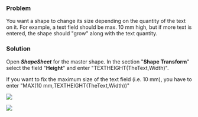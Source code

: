 ### Problem

You want a shape to change its size depending on the quantity of the
text on it. For example, a text field should be max. 10 mm high, but if
more text is entered, the shape should "grow" along with the text
quantity.

### Solution

Open ***ShapeSheet*** for the master shape. In the section "**Shape
Transform**" select the field "**Height**" and enter
"TEXTHEIGHT(TheText,Width)".

If you want to fix the maximum size of the text field (i.e. 10 mm), you
have to enter "MAX(10 mm,TEXTHEIGHT(TheText,Width))"

![](//images.ctfassets.net/utx1h0gfm1om/2YxLxqQ8k0Mm0Q2k4GUYQk/e6a359dd67670c838d60af0af476962d/328035.png)

![](//images.ctfassets.net/utx1h0gfm1om/3KgZM86UdOcwkg4iemUUu0/70fc183d2a8f5c5f4e2e3d2b427a1f05/328036.png)

